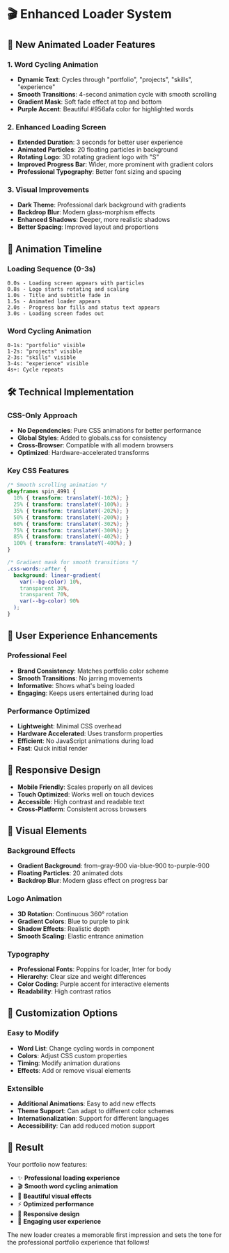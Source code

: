 # 🎬 Enhanced Loader System

## 🚀 **New Animated Loader Features**

### **1. Word Cycling Animation**
- **Dynamic Text**: Cycles through "portfolio", "projects", "skills", "experience"
- **Smooth Transitions**: 4-second animation cycle with smooth scrolling
- **Gradient Mask**: Soft fade effect at top and bottom
- **Purple Accent**: Beautiful #956afa color for highlighted words

### **2. Enhanced Loading Screen**
- **Extended Duration**: 3 seconds for better user experience
- **Animated Particles**: 20 floating particles in background
- **Rotating Logo**: 3D rotating gradient logo with "S"
- **Improved Progress Bar**: Wider, more prominent with gradient colors
- **Professional Typography**: Better font sizing and spacing

### **3. Visual Improvements**
- **Dark Theme**: Professional dark background with gradients
- **Backdrop Blur**: Modern glass-morphism effects
- **Enhanced Shadows**: Deeper, more realistic shadows
- **Better Spacing**: Improved layout and proportions

## 🎨 **Animation Timeline**

### **Loading Sequence (0-3s)**
```
0.0s - Loading screen appears with particles
0.8s - Logo starts rotating and scaling
1.0s - Title and subtitle fade in
1.5s - Animated loader appears
2.0s - Progress bar fills and status text appears
3.0s - Loading screen fades out
```

### **Word Cycling Animation**
```
0-1s: "portfolio" visible
1-2s: "projects" visible  
2-3s: "skills" visible
3-4s: "experience" visible
4s+: Cycle repeats
```

## 🛠 **Technical Implementation**

### **CSS-Only Approach**
- **No Dependencies**: Pure CSS animations for better performance
- **Global Styles**: Added to globals.css for consistency
- **Cross-Browser**: Compatible with all modern browsers
- **Optimized**: Hardware-accelerated transforms

### **Key CSS Features**
```css
/* Smooth scrolling animation */
@keyframes spin_4991 {
  10% { transform: translateY(-102%); }
  25% { transform: translateY(-100%); }
  35% { transform: translateY(-202%); }
  50% { transform: translateY(-200%); }
  60% { transform: translateY(-302%); }
  75% { transform: translateY(-300%); }
  85% { transform: translateY(-402%); }
  100% { transform: translateY(-400%); }
}

/* Gradient mask for smooth transitions */
.css-words::after {
  background: linear-gradient(
    var(--bg-color) 10%,
    transparent 30%,
    transparent 70%,
    var(--bg-color) 90%
  );
}
```

## 🎯 **User Experience Enhancements**

### **Professional Feel**
- **Brand Consistency**: Matches portfolio color scheme
- **Smooth Transitions**: No jarring movements
- **Informative**: Shows what's being loaded
- **Engaging**: Keeps users entertained during load

### **Performance Optimized**
- **Lightweight**: Minimal CSS overhead
- **Hardware Accelerated**: Uses transform properties
- **Efficient**: No JavaScript animations during load
- **Fast**: Quick initial render

## 📱 **Responsive Design**
- **Mobile Friendly**: Scales properly on all devices
- **Touch Optimized**: Works well on touch devices
- **Accessible**: High contrast and readable text
- **Cross-Platform**: Consistent across browsers

## 🎨 **Visual Elements**

### **Background Effects**
- **Gradient Background**: from-gray-900 via-blue-900 to-purple-900
- **Floating Particles**: 20 animated dots
- **Backdrop Blur**: Modern glass effect on progress bar

### **Logo Animation**
- **3D Rotation**: Continuous 360° rotation
- **Gradient Colors**: Blue to purple to pink
- **Shadow Effects**: Realistic depth
- **Smooth Scaling**: Elastic entrance animation

### **Typography**
- **Professional Fonts**: Poppins for loader, Inter for body
- **Hierarchy**: Clear size and weight differences
- **Color Coding**: Purple accent for interactive elements
- **Readability**: High contrast ratios

## 🔧 **Customization Options**

### **Easy to Modify**
- **Word List**: Change cycling words in component
- **Colors**: Adjust CSS custom properties
- **Timing**: Modify animation durations
- **Effects**: Add or remove visual elements

### **Extensible**
- **Additional Animations**: Easy to add new effects
- **Theme Support**: Can adapt to different color schemes
- **Internationalization**: Support for different languages
- **Accessibility**: Can add reduced motion support

## 🎉 **Result**

Your portfolio now features:
- ✨ **Professional loading experience**
- 🎬 **Smooth word cycling animation**
- 🎨 **Beautiful visual effects**
- ⚡ **Optimized performance**
- 📱 **Responsive design**
- 🎯 **Engaging user experience**

The new loader creates a memorable first impression and sets the tone for the professional portfolio experience that follows! 